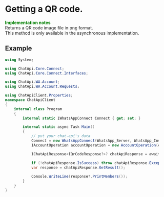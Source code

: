 # Getting a QR code.
**<span style="color:green">Implementation notes</span>**<br/>
Returns a QR code image file in png format.<br/>
This method is only available in the asynchronous implementation.

## Example
```csharp
using System;

using ChatApi.Core.Connect;
using ChatApi.Core.Connect.Interfaces;

using ChatApi.WA.Account;
using ChatApi.WA.Account.Requests;

using ChatApiClient.Properties;
namespace ChatApiClient
{
    internal class Program
    {
        internal static IWhatsAppConnect Connect { get; set; }

        internal static async Task Main()
        {
            // put your chat-api's data
            Connect = new WhatsAppConnect(WhatsApp_Server, WhatsApp_Instance, WhatsApp_Token); 
            IAccountOperation accountOperation = new AccountOperation(connect);

            IChatApiResponse<IQrCodeResponse?>? chatApiResponse = await accountOperation.GetQrCodeAsync().ConfigureAwait(true);

            if (!chatApiResponse.IsSuccess) throw chatApiResponse.Exception!;
            var response = chatApiResponse.GetResult();
            
            Console.WriteLine(response?.PrintMembers());
        }
    }
}
```
